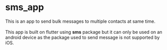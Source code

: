 # sms_app

This is an app to send bulk messages to multiple contacts at same time.<br><br>
This app is built on flutter using <strong>sms</strong> package but it can only be used on an android device as the package used to send message is not supported by iOS.

